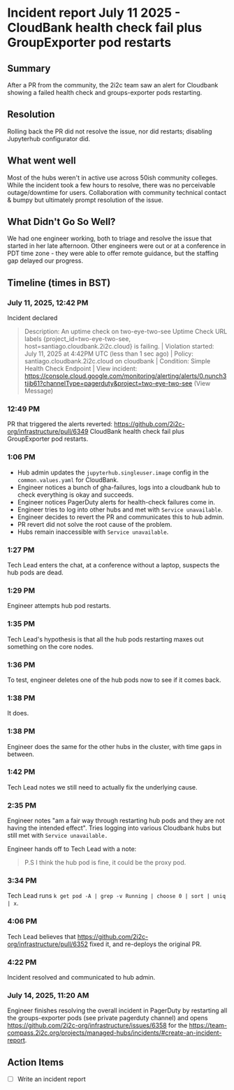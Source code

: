 # Incident report July 11 2025 - CloudBank health check fail plus GroupExporter pod restarts
 
 
## Summary
 
After a PR from the community, the 2i2c team saw an alert for Cloudbank showing a failed health check and groups-exporter pods restarting.

## Resolution

Rolling back the PR did not resolve the issue, nor did restarts; disabling Jupyterhub configurator did.


## What went well
Most of the hubs weren't in active use across 50ish community colleges. While the incident took a few hours to resolve, there was no perceivable outage/downtime for users.
Collaboration with community technical contact & bumpy but ultimately prompt resolution of the issue.

## What Didn't Go So Well?
We had one engineer working, both to triage and resolve the issue that started in her late afternoon. Other engineers were out or at a conference in PDT time zone - they were able to offer remote guidance, but the staffing gap delayed our progress.



## Timeline (times in BST)

### July 11, 2025, 12:42 PM
Incident declared
> Description: An uptime check on two-eye-two-see Uptime Check URL labels {project_id=two-eye-two-see, host=santiago.cloudbank.2i2c.cloud} is failing. | Violation started: July 11, 2025 at 4:42PM UTC (less than 1 sec ago) | Policy: santiago.cloudbank.2i2c.cloud on cloudbank | Condition: Simple Health Check Endpoint | View incident: https://console.cloud.google.com/monitoring/alerting/alerts/0.nunch3tjib61?channelType=pagerduty&project=two-eye-two-see (View Message)

### 12:49 PM
PR that triggered the alerts reverted: <https://github.com/2i2c-org/infrastructure/pull/6349>
CloudBank health check fail plus GroupExporter pod restarts.

### 1:06 PM
- Hub admin updates the `jupyterhub.singleuser.image` config in the `common.values.yaml` for CloudBank.
- Engineer notices a bunch of gha-failures, logs into a cloudbank hub to check everything is okay and succeeds.
- Engineer notices PagerDuty alerts for health-check failures come in.
- Engineer tries to log into other hubs and met with `Service unavailable`.
- Engineer decides to revert the PR and communicates this to hub admin.
- PR revert did not solve the root cause of the problem.
- Hubs remain inaccessible with `Service unavailable`.

### 1:27 PM
Tech Lead enters the chat, at a conference without a laptop, suspects the hub pods are dead.

### 1:29 PM
Engineer attempts hub pod restarts.

### 1:35 PM
Tech Lead's hypothesis is that all the hub pods restarting maxes out something on the core nodes.

### 1:36 PM
To test, engineer deletes one of the hub pods now to see if it comes back.

### 1:38 PM
It does.

### 1:38 PM
Engineer does the same for the other hubs in the cluster, with time gaps in between.

### 1:42 PM
Tech Lead notes we still need to actually fix the underlying cause.

### 2:35 PM
Engineer notes "am a fair way through restarting hub pods and they are not having the intended effect".
Tries logging into various Cloudbank hubs but still met with `Service unavailable.`

Engineer hands off to Tech Lead with a note:
> P.S I think the hub pod is fine, it could be the proxy pod.

### 3:34 PM
Tech Lead runs `k get pod -A | grep -v Running | choose 0 | sort | uniq | x`.

### 4:06 PM
Tech Lead believes that https://github.com/2i2c-org/infrastructure/pull/6352 fixed it, and re-deploys the original PR.

### 4:22 PM
Incident resolved and communicated to hub admin.

### July 14, 2025, 11:20 AM
Engineer finishes resolving the overall incident in PagerDuty by restarting all the groups-exporter pods (see private pagerduty channel) and opens <https://github.com/2i2c-org/infrastructure/issues/6358> for the <https://team-compass.2i2c.org/projects/managed-hubs/incidents/#create-an-incident-report>.


## Action Items

- [ ] Write an incident report


